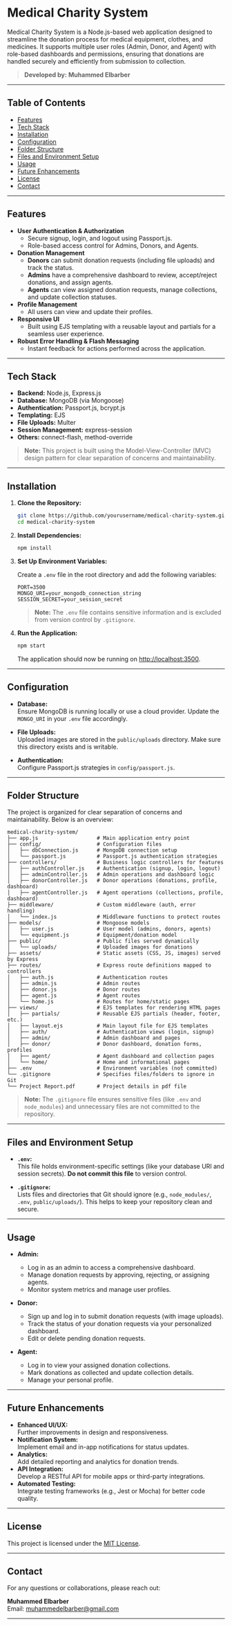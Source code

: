 # Medical Charity System

Medical Charity System is a Node.js-based web application designed to streamline the donation process for medical equipment, clothes, and medicines. It supports multiple user roles (Admin, Donor, and Agent) with role-based dashboards and permissions, ensuring that donations are handled securely and efficiently from submission to collection.

> **Developed by:** **Muhammed Elbarber**

---

## Table of Contents

- [Features](#features)
- [Tech Stack](#tech-stack)
- [Installation](#installation)
- [Configuration](#configuration)
- [Folder Structure](#folder-structure)
- [Files and Environment Setup](#files-and-environment-setup)
- [Usage](#usage)
- [Future Enhancements](#future-enhancements)
- [License](#license)
- [Contact](#contact)

---

## Features

- **User Authentication & Authorization**
  - Secure signup, login, and logout using Passport.js.
  - Role-based access control for Admins, Donors, and Agents.
- **Donation Management**
  - **Donors** can submit donation requests (including file uploads) and track the status.
  - **Admins** have a comprehensive dashboard to review, accept/reject donations, and assign agents.
  - **Agents** can view assigned donation requests, manage collections, and update collection statuses.
- **Profile Management**
  - All users can view and update their profiles.
- **Responsive UI**
  - Built using EJS templating with a reusable layout and partials for a seamless user experience.
- **Robust Error Handling & Flash Messaging**
  - Instant feedback for actions performed across the application.

---

## Tech Stack

- **Backend:** Node.js, Express.js
- **Database:** MongoDB (via Mongoose)
- **Authentication:** Passport.js, bcrypt.js
- **Templating:** EJS
- **File Uploads:** Multer
- **Session Management:** express-session
- **Others:** connect-flash, method-override

> **Note:** This project is built using the Model-View-Controller (MVC) design pattern for clear separation of concerns and maintainability.


---

## Installation

1. **Clone the Repository:**

   ```bash
   git clone https://github.com/yourusername/medical-charity-system.git
   cd medical-charity-system
   ```

2. **Install Dependencies:**

   ```bash
   npm install
   ```

3. **Set Up Environment Variables:**

   Create a `.env` file in the root directory and add the following variables:

   ```env
   PORT=3500
   MONGO_URI=your_mongodb_connection_string
   SESSION_SECRET=your_session_secret
   ```

   > **Note:** The `.env` file contains sensitive information and is excluded from version control by `.gitignore`.

4. **Run the Application:**

   ```bash
   npm start
   ```

   The application should now be running on [http://localhost:3500](http://localhost:3500).

---

## Configuration

- **Database:**  
  Ensure MongoDB is running locally or use a cloud provider. Update the `MONGO_URI` in your `.env` file accordingly.

- **File Uploads:**  
  Uploaded images are stored in the `public/uploads` directory. Make sure this directory exists and is writable.

- **Authentication:**  
  Configure Passport.js strategies in `config/passport.js`.

---

## Folder Structure

The project is organized for clear separation of concerns and maintainability. Below is an overview:

```
medical-charity-system/
├── app.js                   # Main application entry point
├── config/                  # Configuration files
│   ├── dbConnection.js      # MongoDB connection setup
│   └── passport.js          # Passport.js authentication strategies
├── controllers/             # Business logic controllers for features
│   ├── authController.js    # Authentication (signup, login, logout)
│   ├── adminController.js   # Admin operations and dashboard logic
│   ├── donorController.js   # Donor operations (donations, profile, dashboard)
│   ├── agentController.js   # Agent operations (collections, profile, dashboard)
├── middleware/              # Custom middleware (auth, error handling)
│   └── index.js             # Middleware functions to protect routes
├── models/                  # Mongoose models
│   ├── user.js              # User model (admins, donors, agents)
│   └── equipment.js         # Equipment/donation model
├── public/                  # Public files served dynamically
│   └── uploads/             # Uploaded images for donations
├── assets/                  # Static assets (CSS, JS, images) served by Express
├── routes/                  # Express route definitions mapped to controllers
│   ├── auth.js              # Authentication routes
│   ├── admin.js             # Admin routes
│   ├── donor.js             # Donor routes
│   ├── agent.js             # Agent routes
│   └── home.js              # Routes for home/static pages
├── views/                   # EJS templates for rendering HTML pages
│   ├── partials/            # Reusable EJS partials (header, footer, etc.)
│   ├── layout.ejs           # Main layout file for EJS templates
│   ├── auth/                # Authentication views (login, signup)
│   ├── admin/               # Admin dashboard and pages
│   ├── donor/               # Donor dashboard, donation forms, profiles
│   ├── agent/               # Agent dashboard and collection pages
│   └── home/                # Home and informational pages
├── .env                     # Environment variables (not committed)
└── .gitignore               # Specifies files/folders to ignore in Git
└── Project Report.pdf       # Project details in pdf file
```

> **Note:** The `.gitignore` file ensures sensitive files (like `.env` and `node_modules`) and unnecessary files are not committed to the repository.

---

## Files and Environment Setup

- **`.env`:**  
  This file holds environment-specific settings (like your database URI and session secrets). **Do not commit this file** to version control.

- **`.gitignore`:**  
  Lists files and directories that Git should ignore (e.g., `node_modules/`, `.env`, `public/uploads/`). This helps to keep your repository clean and secure.

---

## Usage

- **Admin:**
  - Log in as an admin to access a comprehensive dashboard.
  - Manage donation requests by approving, rejecting, or assigning agents.
  - Monitor system metrics and manage user profiles.
  
- **Donor:**
  - Sign up and log in to submit donation requests (with image uploads).
  - Track the status of your donation requests via your personalized dashboard.
  - Edit or delete pending donation requests.
  
- **Agent:**
  - Log in to view your assigned donation collections.
  - Mark donations as collected and update collection details.
  - Manage your personal profile.

---


## Future Enhancements

- **Enhanced UI/UX:**  
  Further improvements in design and responsiveness.
- **Notification System:**  
  Implement email and in-app notifications for status updates.
- **Analytics:**  
  Add detailed reporting and analytics for donation trends.
- **API Integration:**  
  Develop a RESTful API for mobile apps or third-party integrations.
- **Automated Testing:**  
  Integrate testing frameworks (e.g., Jest or Mocha) for better code quality.

---

## License

This project is licensed under the [MIT License](LICENSE).

---

## Contact

For any questions or collaborations, please reach out:

**Muhammed Elbarber**  
Email: [muhammedelbarber@gmail.com](mailto:muhammedelbarber@gmail.com)

---
